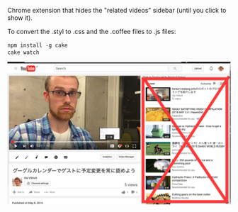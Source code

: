 Chrome extension that hides the "related videos" sidebar (until you click to show it).

To convert the .styl to .css and the .coffee files to .js files:

```
npm install -g cake
cake watch
```

![alt tag](images/yt.png)
